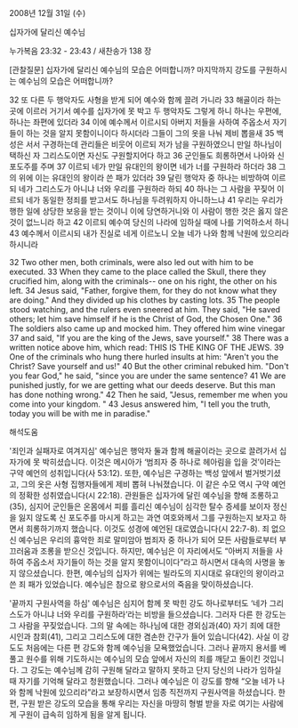 2008년 12월 31일 (수)

십자가에 달리신 예수님



누가복음 23:32 - 23:43 / 새찬송가 138 장


[관찰질문]
십자가에 달리신 예수님의 모습은 어떠합니까? 
마지막까지 강도를 구원하시는 예수님의 모습은 어떠합니까? 

32 또 다른 두 행악자도 사형을 받게 되어 예수와 함께 끌려 가니라 
33 해골이라 하는 곳에 이르러 거기서 예수를 십자가에 못 박고 두 행악자도 그렇게 하니 하나는 우편에, 하나는 좌편에 있더라 
34 이에 예수께서 이르시되 아버지 저들을 사하여 주옵소서 자기들이 하는 것을 알지 못함이니이다 하시더라 그들이 그의 옷을 나눠 제비 뽑을새 
35 백성은 서서 구경하는데 관리들은 비웃어 이르되 저가 남을 구원하였으니 만일 하나님이 택하신 자 그리스도이면 자신도 구원할지어다 하고 
36 군인들도 희롱하면서 나아와 신 포도주를 주며 
37 이르되 네가 만일 유대인의 왕이면 네가 너를 구원하라 하더라 
38 그의 위에 이는 유대인의 왕이라 쓴 패가 있더라 
39 달린 행악자 중 하나는 비방하여 이르되 네가 그리스도가 아니냐 너와 우리를 구원하라 하되 
40 하나는 그 사람을 꾸짖어 이르되 네가 동일한 정죄를 받고서도 하나님을 두려워하지 아니하느냐 
41 우리는 우리가 행한 일에 상당한 보응을 받는 것이니 이에 당연하거니와 이 사람이 행한 것은 옳지 않은 것이 없느니라 하고 
42 이르되 예수여 당신의 나라에 임하실 때에 나를 기억하소서 하니 
43 예수께서 이르시되 내가 진실로 네게 이르노니 오늘 네가 나와 함께 낙원에 있으리라 하시니라  

32 Two other men, both criminals, were also led out with him to be executed. 
33 When they came to the place called the Skull, there they crucified him, along with the criminals-- one on his right, the other on his left. 
34 Jesus said, "Father, forgive them, for they do not know what they are doing." And they divided up his clothes by casting lots. 
35 The people stood watching, and the rulers even sneered at him. They said, "He saved others; let him save himself if he is the Christ of God, the Chosen One." 
36 The soldiers also came up and mocked him. They offered him wine vinegar 
37 and said, "If you are the king of the Jews, save yourself." 
38 There was a written notice above him, which read: THIS IS THE KING OF THE JEWS. 
39 One of the criminals who hung there hurled insults at him: "Aren't you the Christ? Save yourself and us!" 
40 But the other criminal rebuked him. "Don't you fear God," he said, "since you are under the same sentence? 
41 We are punished justly, for we are getting what our deeds deserve. But this man has done nothing wrong."
42 Then he said, "Jesus, remember me when you come into your kingdom. "
43 Jesus answered him, "I tell you the truth, today you will be with me in paradise."

해석도움





'죄인과 실패자로 여겨지심'
 예수님은 행악자 둘과 함께 해골이라는 곳으로 끌려가서 십자가에 못 박히셨습니다. 이것은 메시아가 ‘범죄자 중 하나로 헤아림을 입을 것’이라는 구약 예언의 성취입니다(사 53:12). 또한, 예수님은 구경하는 백성 앞에서 벌거벗기셨고, 그의 옷은 사형 집행자들에게 제비 뽑혀 나눠졌습니다. 이 같은 수모 역시 구약 예언의 정확한 성취였습니다(시 22:18). 관원들은 십자가에 달린 예수님을 향해 조롱하고(35), 심지어 군인들은 온몸에서 피를 흘리신 예수님이 심각한 탈수 증세를 보이자 정신을 잃지 않도록 신 포도주를 마시게 하고는 과연 여호와께서 그를 구원하는지 보자고 하면서 희롱하기까지 했습니다. 이것도 성경에 예언된 대로였습니다(시 22:7-8). 죄 없으신 예수님은 우리의 흉악한 죄로 말미암아 범죄자 중 하나가 되어 모든 사람들로부터 부끄러움과 조롱을 받으신 것입니다. 하지만, 예수님은 이 자리에서도 “아버지 저들을 사하여 주옵소서 자기들이 하는 것을 알지 못함이니이다”라고 하시면서 대속의 사명을 놓지 않으셨습니다. 한편, 예수님의 십자가 위에는 빌라도의 지시대로 유대인의 왕이라고 쓴 죄 패가 있었습니다. 예수님은 참으로 왕으로서의 죽음을 맞이하셨습니다.  

'끝까지 구원사역을 하심'
 예수님은 심지어 함께 못 박힌 강도 하나로부터도 ‘네가 그리스도가 아니냐 너와 우리를 구원하라’라는 비방을 들으셨습니다. 그러자 다른 한 강도는 그 사람을 꾸짖었습니다. 그의 말 속에는 하나님에 대한 경외심과(40) 자기 죄에 대한 시인과 참회(41), 그리고 그리스도에 대한 겸손한 간구가 들어 있습니다(42). 사실 이 강도도 처음에는 다른 편 강도와 함께 예수님을 모욕했었습니다. 그러나 끝까지 용서를 베풀고 원수를 위해 기도하시는 예수님의 모습 앞에서 자신의 죄를 깨닫고 돌이킨 것입니다. 그 강도는 예수님께 감히 구원해 달라고 말하지 못하고 단지 당신의 나라가 임하실 때 자기를 기억해 달라고 청원했습니다. 그러나 예수님은 이 강도를 향해 “오늘 네가 나와 함께 낙원에 있으리라”라고 보장하시면서 임종 직전까지 구원사역을 하셨습니다. 한편, 구원 받은 강도의 모습을 통해 우리는 자신을 마땅히 형벌 받을 자로 여기는 사람에게 구원이 급속히 임하게 됨을 알게 됩니다.